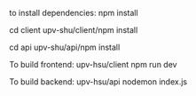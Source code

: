 to install dependencies:
npm install


cd client
upv-shu/client/npm install

cd api
upv-shu/api/npm install 

To build frontend: 
upv-hsu/client
npm run dev 

To build backend: 
upv-hsu/api
nodemon index.js
